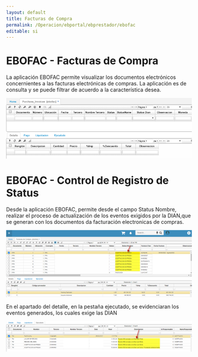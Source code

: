 ```yaml
---
layout: default
title: Facturas de Compra
permalink: /Operacion/ebportal/ebprestador/ebofac
editable: si
---
```


# EBOFAC - Facturas de Compra

La aplicación EBOFAC permite visualizar los documentos electrónicos concernientes a las facturas electrónicas de compras. La aplicación es de consulta y se puede filtrar de acuerdo a la característica desea.  

![](ebofac.png)

# EBOFAC - Control de Registro de Status

Desde la aplicación EBOFAC, permite desde el campo Status Nombre, realizar el proceso de actualización de los eventos exigidos por la DIAN,que se generan con los documentos da facturación electronicas de compras.

![](ebofac2.png)

En el apartado del detalle, en la pestaña ejecutado, se evidenciaran los eventos generados, los cuales exige las DIAN

![](ebofac3.png)
